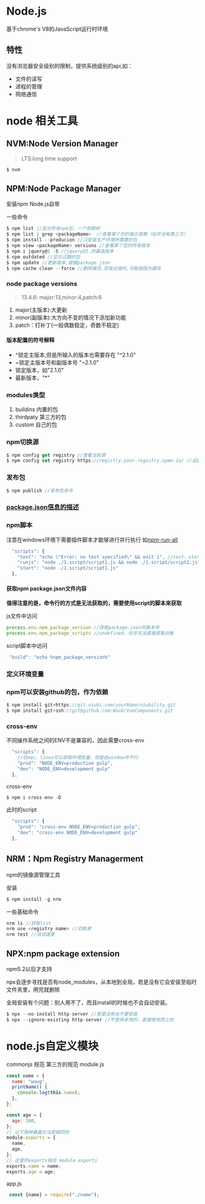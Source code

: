 # Node.js
基于chrome's V8的JavaScript运行时环境
## 特性
没有浏览器安全级别的限制，提供系统级别的api,如：
+ 文件的读写
+ 进程的管理
+ 网络通信
# node 相关工具
## NVM:Node Version Manager
> LTS:long time support
``` javascript
$ nvm
```
## NPM:Node Package Manager
安装npm Node.js自带

一些命令
``` javascript
$ npm list //显示所有npm包，一个依赖树
$ npm list | grep <packageName>  //查看某个包的独立依赖（似乎没有第三方）
$ npm install --producion //只安装生产环境所需要的包
$ npm view <packageName> versions //查看某个包的所有版本
$ npm i jquery@1 -S //jquery@1.的最高版本
$ npm outdated //显示过期的包
$ npm update //更新版本,根据package.json
$ npm cache clean --force //删除缓存,安装出错时,可能是因为缓存
```
### node package versions
> 13.4.6:  major:13,minor:4,patch:6
1. major(主版本):大更新 
2. minor(副版本):大方向不变的情况下添加新功能 
3. patch：打补丁(一般偶数稳定，奇数不稳定)
#### 版本配置的符号解释
+ ^锁定主版本,但是所输入的版本也需要存在 "^2.1.0"
+ ~锁定主版本号和副版本号 "~2.1.0"
+ 锁定版本，如"2.1.0"
+ 最新版本，"*"
### modules类型
1. buildins 内置的包
2. thirdpaty 第三方的包
3. custom 自己的包
### npm切换源
``` javascript
$ npm config get registry //查看当前源
$ npm config set registry https://registry.your-registry.npme.io/ //设置npm源
```
### 发布包
``` javascript
$ npm publish //发布包命令
```
### [package.json信息的描述](https://docs.npmjs.com/cli/v7/configuring-npm/package-json)
### npm脚本
注意在windows环境下需要插件脚本才能够进行并行执行
如[npm-run-all](https://github.com/mysticatea/npm-run-all)
``` javascript
  "scripts": {
    "test": "echo \"Error: no test specified\" && exit 1", //test，start之类的不需要npm run test 直接 npm test就好了
    "runjs": "node ./1.script/script1.js && node ./1.script/script2.js",
    "start": "node ./1.script/script1.js"
  },
```
#### 获取npm package.json文件内容
**值得注意的是，命令行的方式是无法获取的，需要使用script的脚本来获取**

js文件中访问
``` javascript
process.env.npm_package_version //获取package.json的版本号
process.env.npm_package_scripts //undefined，似乎无法直接获取对象
```
script脚本中访问
``` javascript
 "build": "echo %npm_package_version%"
```
### 定义环境变量
### npm可以安装github的包，作为依赖
``` javascript
$ npm install git+https://git.niubi.com/yourName/niubility.git
$ npm install git+ssh://git@github.com:WuuG/VueComponents.git
```
### cross-env
不同操作系统之间的ENV不是兼容的，因此需要cross-env
``` javascript
  "scripts": {
    //在mac，linux可以获取环境变量，但是在window中不行
    "prod": "NODE_ENV=production gulp",
    "dev": "NODE_ENV=development gulp"
  },
```
cross-env
``` javascript
$ npm i cross-env -D
```
此时的script
``` javascript
  "scripts": {
    "prod": "cross-env NODE_ENV=production gulp",
    "dev": "cross-env NODE_ENV=development gulp"
  },
```
## NRM：Npm Registry Managerment 
npm的镜像源管理工具 

安装
``` javascript
$ npm install -g nrm
```
一些基础命令
``` javascript
nrm ls //获取list
nrm use <registry name> //切换源
nrm test //测试速度
```
## NPX:npm package extension
npm5.2以后才支持

npx会逐步寻找是否有node_modules，从本地到全局，若是没有它会安装至临时文件夹里，用完就删除

全局安装有个问题：别人用不了，而且install的时候也不会自动安装。
``` javascript
$ npx --no-install http-server //若是没有也不要安装
$ npx --ignore-existing http-server //不是用本地的，直接使用网上的
```
# node.js自定义模块
commonjs 规范 第三方的规范
module.js
``` javascript
const name = {
  name: "wuug",
  printName() {
    console.log(this.name);
  },
};

const age = {
  age: 100,
};
// 以下两种暴露方法是相同的
module.exports = {
  name,
  age,
};
// 这里的exports指向 module.exports
exports.name = name;
exports.age = age;
```
app.js
``` javascript
 const {name} = require("./name");
```